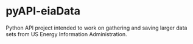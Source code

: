 # pyAPI-eiaData
Python API project intended to work on gathering and saving larger data sets from US Energy Information Administration.
